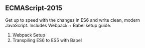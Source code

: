 ## ECMAScript-2015
Get up to speed with the changes in ES6 and write clean, modern JavaScript. Includes Webpack + Babel setup guide.

1. Webpack Setup
2. Transpiling ES6 to ES5 with Babel
